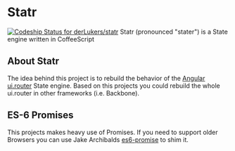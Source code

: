 # Statr
[ ![Codeship Status for derLukers/statr](https://codeship.com/projects/33ee56b0-6b38-0132-6a14-123b90e6e43d/status?branch=master)](https://codeship.com/projects/53829)
Statr (pronounced "stater") is a State engine written in CoffeeScript
## About Statr
The idea behind this project is to rebuild the behavior of the [Angular ui.router](https://github.com/angular-ui/ui-router) State engine.
Based on this projects you could rebuild the whole ui.router in other frameworks (i.e. Backbone).
## ES-6 Promises
This projects makes heavy use of Promises. If you need to support older Browsers you can use Jake Archibalds [es6-promise](https://github.com/jakearchibald/es6-promise) to shim it.